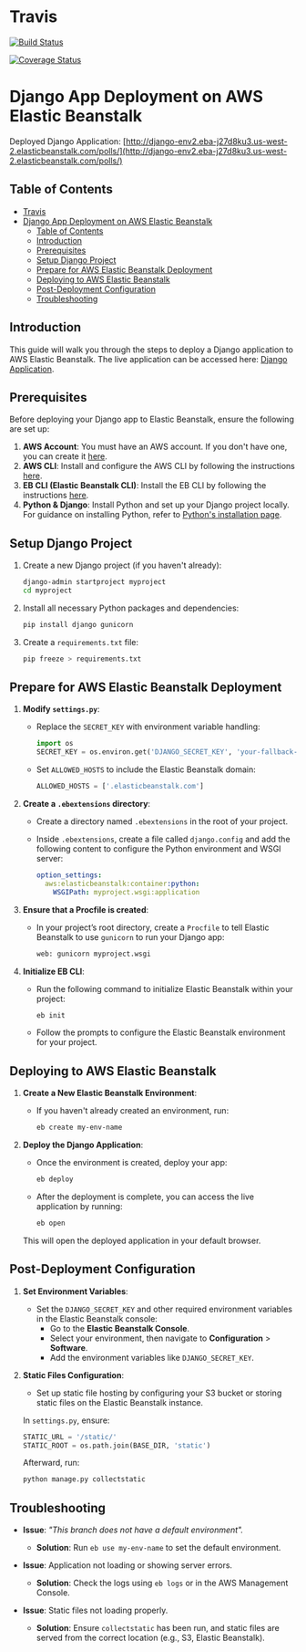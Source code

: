 
# Travis
[![Build Status](https://app.travis-ci.com/deepjyotk/ebdjango.svg?token=DshHywy8DJZVn4vVJ5Hg&branch=main)](https://app.travis-ci.com/deepjyotk/ebdjango)

[![Coverage Status](https://coveralls.io/repos/github/deepjyotk/ebdjango/badge.svg?branch=)](https://coveralls.io/github/deepjyotk/ebdjango?branch=)

# Django App Deployment on AWS Elastic Beanstalk

Deployed Django Application: [http://django-env2.eba-j27d8ku3.us-west-2.elasticbeanstalk.com/polls/](http://django-env2.eba-j27d8ku3.us-west-2.elasticbeanstalk.com/polls/)

## Table of Contents

- [Travis](#travis)
- [Django App Deployment on AWS Elastic Beanstalk](#django-app-deployment-on-aws-elastic-beanstalk)
  - [Table of Contents](#table-of-contents)
  - [Introduction](#introduction)
  - [Prerequisites](#prerequisites)
  - [Setup Django Project](#setup-django-project)
  - [Prepare for AWS Elastic Beanstalk Deployment](#prepare-for-aws-elastic-beanstalk-deployment)
  - [Deploying to AWS Elastic Beanstalk](#deploying-to-aws-elastic-beanstalk)
  - [Post-Deployment Configuration](#post-deployment-configuration)
  - [Troubleshooting](#troubleshooting)
   
## Introduction

This guide will walk you through the steps to deploy a Django application to AWS Elastic Beanstalk. The live application can be accessed here: [Django Application](http://django-env.eba-uypr5ve5.us-west-2.elasticbeanstalk.com/).

## Prerequisites

Before deploying your Django app to Elastic Beanstalk, ensure the following are set up:

1. **AWS Account**: You must have an AWS account. If you don't have one, you can create it [here](https://aws.amazon.com/).
2. **AWS CLI**: Install and configure the AWS CLI by following the instructions [here](https://docs.aws.amazon.com/cli/latest/userguide/install-cliv2.html).
3. **EB CLI (Elastic Beanstalk CLI)**: Install the EB CLI by following the instructions [here](https://docs.aws.amazon.com/elasticbeanstalk/latest/dg/eb-cli3-install.html).
4. **Python & Django**: Install Python and set up your Django project locally. For guidance on installing Python, refer to [Python's installation page](https://www.python.org/downloads/).

## Setup Django Project

1. Create a new Django project (if you haven't already):

   ```bash
   django-admin startproject myproject
   cd myproject
   ```

2. Install all necessary Python packages and dependencies:

   ```bash
   pip install django gunicorn
   ```

3. Create a `requirements.txt` file:

   ```bash
   pip freeze > requirements.txt
   ```

## Prepare for AWS Elastic Beanstalk Deployment

1. **Modify `settings.py`**:
   - Replace the `SECRET_KEY` with environment variable handling:

     ```python
     import os
     SECRET_KEY = os.environ.get('DJANGO_SECRET_KEY', 'your-fallback-secret-key')
     ```

   - Set `ALLOWED_HOSTS` to include the Elastic Beanstalk domain:

     ```python
     ALLOWED_HOSTS = ['.elasticbeanstalk.com']
     ```

2. **Create a `.ebextensions` directory**:
   - Create a directory named `.ebextensions` in the root of your project.
   - Inside `.ebextensions`, create a file called `django.config` and add the following content to configure the Python environment and WSGI server:

     ```yaml
     option_settings:
       aws:elasticbeanstalk:container:python:
         WSGIPath: myproject.wsgi:application
     ```

3. **Ensure that a Procfile is created**:
   - In your project’s root directory, create a `Procfile` to tell Elastic Beanstalk to use `gunicorn` to run your Django app:

     ```bash
     web: gunicorn myproject.wsgi
     ```

4. **Initialize EB CLI**:
   - Run the following command to initialize Elastic Beanstalk within your project:

     ```bash
     eb init
     ```

   - Follow the prompts to configure the Elastic Beanstalk environment for your project.

## Deploying to AWS Elastic Beanstalk

1. **Create a New Elastic Beanstalk Environment**:
   - If you haven't already created an environment, run:

     ```bash
     eb create my-env-name
     ```

2. **Deploy the Django Application**:
   - Once the environment is created, deploy your app:

     ```bash
     eb deploy
     ```

   - After the deployment is complete, you can access the live application by running:

     ```bash
     eb open
     ```

   This will open the deployed application in your default browser.

## Post-Deployment Configuration

1. **Set Environment Variables**:
   - Set the `DJANGO_SECRET_KEY` and other required environment variables in the Elastic Beanstalk console:
     - Go to the **Elastic Beanstalk Console**.
     - Select your environment, then navigate to **Configuration** > **Software**.
     - Add the environment variables like `DJANGO_SECRET_KEY`.

2. **Static Files Configuration**:
   - Set up static file hosting by configuring your S3 bucket or storing static files on the Elastic Beanstalk instance.

   In `settings.py`, ensure:

   ```python
   STATIC_URL = '/static/'
   STATIC_ROOT = os.path.join(BASE_DIR, 'static')
   ```

   Afterward, run:

   ```bash
   python manage.py collectstatic
   ```

## Troubleshooting

- **Issue**: _"This branch does not have a default environment"._
  - **Solution**: Run `eb use my-env-name` to set the default environment.
  
- **Issue**: Application not loading or showing server errors.
  - **Solution**: Check the logs using `eb logs` or in the AWS Management Console.
  
- **Issue**: Static files not loading properly.
  - **Solution**: Ensure `collectstatic` has been run, and static files are served from the correct location (e.g., S3, Elastic Beanstalk).

